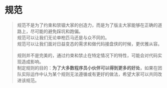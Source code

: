 # 规范

> 规范不是为了约束和禁锢大家的创造力，而是为了版主大家能够在正确的道路上，尽可能的避免踩坑和跑偏。<br>
  规范可以让我们无论单枪匹马还是与众不同的。<br>
  规范可以让我们面对日益变态的需求和做代码接盘侠的时候，更优雅从容。<br><br>
  规则并不是完美的，通过约束和禁止在特定情况下的特性，可能会对代码实现造成影响。<br>
  制定规则的目的：**为了大多数程序员小伙伴可以得到更多的好处**，如果在团队实际运作中认为某个规则无法遵循或有更好的做法，希望大家可以共同改进该规范。
  